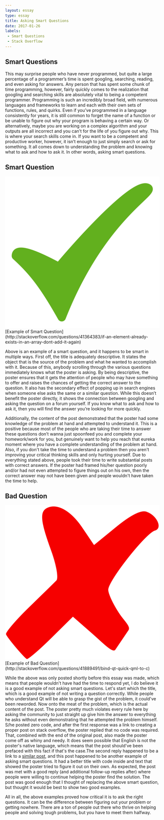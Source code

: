 ```yaml
---
layout: essay
type: essay
title: Asking Smart Questions
date: 2017-01-26
labels:
 - Smart Questions
 - Stack Overflow
---
```


## Smart Questions

This may surprise people who have never programmed, but quite a large percentage of a programmer’s time is spent googling, searching, reading, and even asking for answers. Any person that has spent some chunk of time programming, however, fairly quickly comes to the realization that googling and searching skills are absolutely vital to being a competent programmer. Programming is such an incredibly broad field, with numerous languages and frameworks to learn and each with their own sets of functions, rules, and quirks. Even if you’ve programmed in a language consistently for years, it is still common to forget the name of a function or be unable to figure out why your program is behaving a certain way. Or alternatively, maybe you are working on a complex algorithm and your outputs are all incorrect and you can’t for the life of you figure out why. This is where your search skills come in. If you want to be a competent and productive worker, however, it isn’t enough to just simply search or ask for something. It all comes down to understanding the problem and knowing what to ask and how to ask it. In other words, asking smart questions.

## Smart Question

<img class="ui small right spaced image" src="../images/check-mark.png">
[Example of Smart Question](http://stackoverflow.com/questions/41364383/if-an-element-already-exists-in-an-array-dont-add-it-again)

Above is an example of a smart question, and it happens to be smart in multiple ways. First off, the title is adequately descriptive. It states the object that is the source of the problem and what he wanted to accomplish with it. Because of this, anybody scrolling through the various questions immediately knows what the poster is asking. By being descriptive, the poster ensures that it gets the attention of people who may have something to offer and raises the chances of getting the correct answer to the question. It also has the secondary effect of popping up in search engines when someone else asks the same or a similar question. While this doesn’t benefit the poster directly, it shows the connection between googling and asking the question on a forum yourself. If you know what to ask and how to ask it, then you will find the answer you’re looking for more quickly.

Additionally, the content of the post demonstrated that the poster had some knowledge of the problem at hand and attempted to understand it. This is a positive because most of the people who are taking their time to answer these questions don’t wanna just spoonfeed you and complete your homework/work for you, but genuinely want to help you reach that eureka moment where you have a complete understanding of the problem at hand. Also, if you don't take the time to understand a problem then you aren't improving your critical thinking skills and only hurting yourself. Due to everything stated above, people took their time to write substantial posts with correct answers. If the poster had framed his/her question poorly and/or had not even attempted to figure things out on his own, then the correct answer may not have been given and people wouldn't have taken the time to help.

## Bad Question

<img class="ui small right spaced image" src="../images/red-x.png">
[Example of Bad Question](http://stackoverflow.com/questions/41889491/bind-qt-quick-qml-to-c)

While the above was only posted shortly before this essay was made, which means that people wouldn't have had the time to respond yet, I do believe it is a good example of not asking smart questions. Let's start which the title, which is a good example of not writing a question correctly. While people who understand Qt will be able to grasp the gist of the problem, it could've been reworded. Now onto the meat of the problem, which is the actual content of the post. The poster pretty much violates every rule here by asking the community to just straight up give him the answer to everything he asks without even demonstrating that he attempted the problem himself. S/he posted zero code, and after the first response was a link to creating a proper post on stack overflow, the poster replied that no code was required. That, combined with the end of the original post, also made the poster come off as whiny and needy. It does seem possible that English is not the poster's native language, which means that the post should've been prefaced with this fact if that's the case.The second reply happened to be a link to a [similar post](http://stackoverflow.com/questions/9500280/access-c-function-from-qml), and this post happened to be another example of asking smart questions. It had a better title with code inside and text that showed the poster tried to figure it out on their own. As expected, the post was met with a good reply (and additional follow-up replies after) where people were willing to continue helping the poster find the solution. The post was good enough that I thought of replacing the above smart question, but thought it would be best to show two good examples.

All in all, the above examples proved how critical it is to ask the right questions. It can be the difference between figuring out your problem or getting nowhere. There are a ton of people out there who thrive on helping people and solving tough problems, but you have to meet them halfway.
